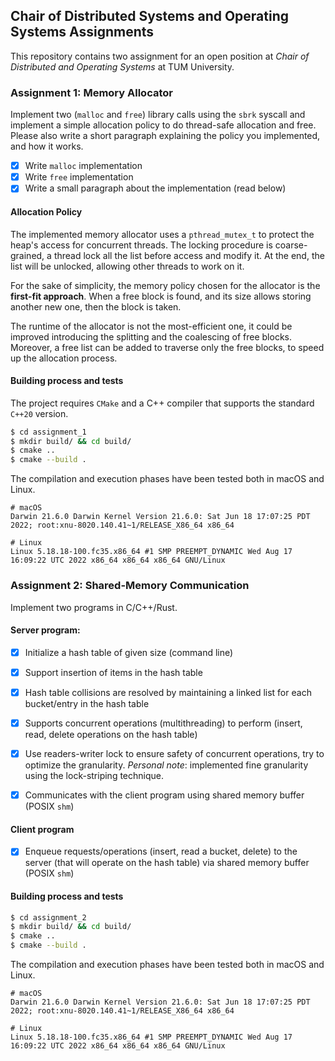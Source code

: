 ## Chair of Distributed Systems and Operating Systems Assignments

This repository contains two assignment for an open position at *Chair of Distributed and Operating Systems* at TUM University.

### Assignment 1: Memory Allocator

Implement two (`malloc` and `free`) library calls using the `sbrk` syscall and implement a 
simple allocation policy to do thread-safe allocation and free. 
Please also write a short paragraph explaining the policy you implemented, and how it works.

- [x] Write `malloc` implementation
- [x] Write `free` implementation
- [x] Write a small paragraph about the implementation (read below)

#### Allocation Policy

The implemented memory allocator uses a `pthread_mutex_t` to protect the heap's access for concurrent threads.
The locking procedure is coarse-grained, a thread lock all the list before access and modify it. At the end, the list will be unlocked, allowing other threads to work on it.

For the sake of simplicity, the memory policy chosen for the allocator is the **first-fit approach**. When a free block is found, and its size allows storing another new one, then the block is taken.

The runtime of the allocator is not the most-efficient one, it could be improved introducing the splitting and the coalescing of free blocks.
Moreover, a free list can be added to traverse only the free blocks, to speed up the allocation process.

#### Building process and tests

The project requires `CMake` and a C++ compiler that supports the standard `C++20` version.

```bash
$ cd assignment_1
$ mkdir build/ && cd build/
$ cmake ..
$ cmake --build .
```

The compilation and execution phases have been tested both in macOS and Linux.

```
# macOS
Darwin 21.6.0 Darwin Kernel Version 21.6.0: Sat Jun 18 17:07:25 PDT 2022; root:xnu-8020.140.41~1/RELEASE_X86_64 x86_64

# Linux
Linux 5.18.18-100.fc35.x86_64 #1 SMP PREEMPT_DYNAMIC Wed Aug 17 16:09:22 UTC 2022 x86_64 x86_64 x86_64 GNU/Linux
```

### Assignment 2: Shared-Memory Communication

Implement two programs in C/C++/Rust.

#### Server program:

- [x] Initialize a hash table of given size (command line)

- [x] Support insertion of items in the hash table

- [x] Hash table collisions are resolved by maintaining a linked list for each bucket/entry in the hash table

- [x] Supports concurrent operations (multithreading) to perform (insert, read, delete operations on the hash table)

- [x] Use readers-writer lock to ensure safety of concurrent operations, try to optimize the granularity. *Personal note*: implemented fine granularity using the lock-striping technique.

- [x] Communicates with the client program using shared memory buffer (POSIX `shm`)

#### Client program

- [x] Enqueue requests/operations (insert, read a bucket, delete) to the server (that will operate on the hash table) via shared memory buffer (POSIX `shm`)

#### Building process and tests

```bash
$ cd assignment_2
$ mkdir build/ && cd build/
$ cmake ..
$ cmake --build .
```

The compilation and execution phases have been tested both in macOS and Linux.

```
# macOS
Darwin 21.6.0 Darwin Kernel Version 21.6.0: Sat Jun 18 17:07:25 PDT 2022; root:xnu-8020.140.41~1/RELEASE_X86_64 x86_64

# Linux
Linux 5.18.18-100.fc35.x86_64 #1 SMP PREEMPT_DYNAMIC Wed Aug 17 16:09:22 UTC 2022 x86_64 x86_64 x86_64 GNU/Linux
```
